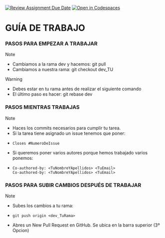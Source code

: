 [![Review Assignment Due Date](https://classroom.github.com/assets/deadline-readme-button-24ddc0f5d75046c5622901739e7c5dd533143b0c8e959d652212380cedb1ea36.svg)](https://classroom.github.com/a/RvxJKA0f)
[![Open in Codespaces](https://classroom.github.com/assets/launch-codespace-7f7980b617ed060a017424585567c406b6ee15c891e84e1186181d67ecf80aa0.svg)](https://classroom.github.com/open-in-codespaces?assignment_repo_id=13264693)

# GUÍA DE TRABAJO

### PASOS PARA EMPEZAR A TRABAJAR

> [!NOTE]
>
> - Cambiamos a la rama dev y hacemos: git pull
> - Cambiamos a nuestra rama: git checkout dev_TU

> [!WARNING]
>
> - Debes estar en tu rama antes de realizar el siguiente comando
> - El último paso es hacer: git rebase dev

### PASOS MIENTRAS TRABAJAS

> [!NOTE]
>
> - Haces los commits necesarios para cumplir tu tarea.
> - Si la tarea tiene asignado un issue tenemos que poner: <br/>
> - ```
>   Closes #NumeroDeIssue
>   ```
> - Si queremos poner varios autores porque hemos trabajado varios ponemos: <br/>
> - ```
>   Co-authored-by: <TuNombreYApellidos> <TuEmail>
>   Co-authored-by: <TuNombreYApellidos> <TuEmail>
>   ```

### PASOS PARA SUBIR CAMBIOS DESPUÉS DE TRABAJAR

> [!NOTE]
>
> - Subes los cambios a tu rama: <br/>
> - ```
>   git push origin <dev_TuRama>
>   ```
> - Abres un New Pull Request en GitHub. Se ubica en la barra superior (3º Opcion)
